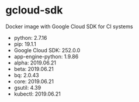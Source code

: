 # gcloud-sdk
Docker image with Google Cloud SDK for CI systems

- python: 2.7.16
- pip: 19.1.1
- Google Cloud SDK: 252.0.0
- app-engine-python: 1.9.86
- alpha: 2019.06.21
- beta: 2019.06.21
- bq: 2.0.43
- core: 2019.06.21
- gsutil: 4.39
- kubectl: 2019.06.21
